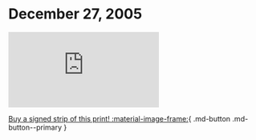 # December 27, 2005

![](https://www.achewood.com/comic.php?date=12272005)

[Buy a signed strip of this print! :material-image-frame:](https://achewood-holiday-pop-up.myshopify.com/products/strip#12272005){ .md-button .md-button--primary }
